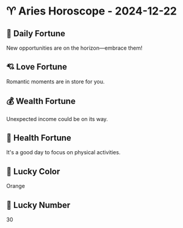# ♈ Aries Horoscope - 2024-12-22

## 🎯 Daily Fortune

New opportunities are on the horizon—embrace them!

## 💘 Love Fortune

Romantic moments are in store for you.

## 💰 Wealth Fortune

Unexpected income could be on its way.

## 🌱 Health Fortune

It's a good day to focus on physical activities.

## 🎨 Lucky Color

Orange

## 🔢 Lucky Number

30
